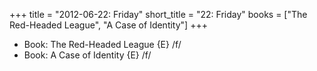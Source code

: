 +++
title = "2012-06-22: Friday"
short_title = "22: Friday"
books = ["The Red-Headed League", "A Case of Identity"]
+++


* Book: The Red-Headed League {E} /f/
* Book: A Case of Identity {E} /f/
